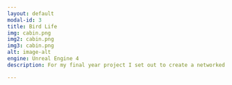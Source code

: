 ```yaml
---
layout: default
modal-id: 3
title: Bird Life
img: cabin.png
img2: cabin.png
img3: cabin.png
alt: image-alt
engine: Unreal Engine 4
description: For my final year project I set out to create a networked game, Project Mars. In this team game the commander helps by placing equipment and turrets while the soliders tackle the enemy on the ground.

---
```

